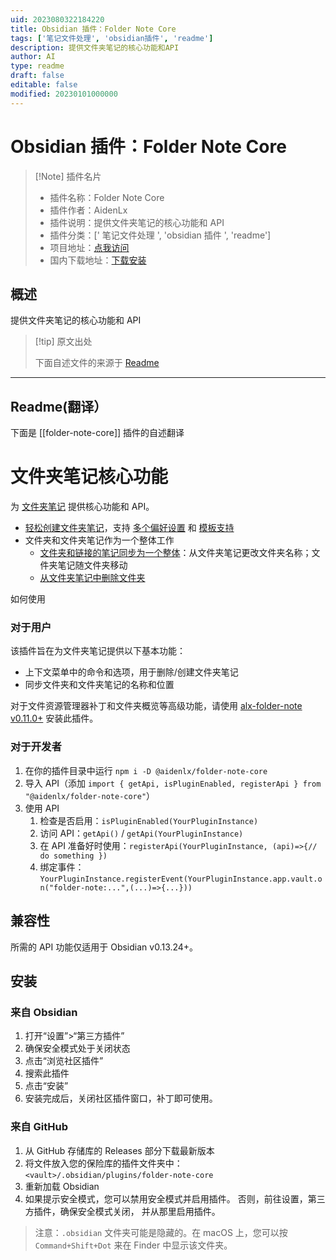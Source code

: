 ```yaml
---
uid: 2023080322184220
title: Obsidian 插件：Folder Note Core
tags: ['笔记文件处理', 'obsidian插件', 'readme']
description: 提供文件夹笔记的核心功能和API
author: AI
type: readme
draft: false
editable: false
modified: 20230101000000
---
```


# Obsidian 插件：Folder Note Core

> [!Note] 插件名片
> - 插件名称：Folder Note Core
> - 插件作者：AidenLx
> - 插件说明：提供文件夹笔记的核心功能和 API
> - 插件分类：[' 笔记文件处理 ', 'obsidian 插件 ', 'readme']
> - 项目地址：[点我访问](https://github.com/aidenlx/folder-note-core)
> - 国内下载地址：[下载安装](https://pkmer.cn/products/plugin/pluginMarket/?folder-note-core)

## 概述

提供文件夹笔记的核心功能和 API

> [!tip] 原文出处
>
>下面自述文件的来源于 [Readme](https://ghproxy.net/https://raw.githubusercontent.com/aidenlx/folder-note-core/master/README.md)

---

## Readme(翻译）

下面是 [[folder-note-core]] 插件的自述翻译

# 文件夹笔记核心功能

为 [文件夹笔记](https://github.com/aidenlx/alx-folder-note) 提供核心功能和 API。

- [轻松创建文件夹笔记](https://github.com/aidenlx/alx-folder-note/wiki/create-folder-note)，支持 [多个偏好设置](https://github.com/aidenlx/alx-folder-note/wiki/folder-note-pref) 和 [模板支持](https://github.com/aidenlx/alx-folder-note/wiki/core-settings#template)
- 文件夹和文件夹笔记作为一个整体工作
  - [文件夹和链接的笔记同步为一个整体](https://github.com/aidenlx/alx-folder-note/wiki/core-settings#auto-rename)：从文件夹笔记更改文件夹名称；文件夹笔记随文件夹移动
  - [从文件夹笔记中删除文件夹](https://github.com/aidenlx/alx-folder-note/wiki/delete-folder-from-folder-note)

如何使用

### 对于用户

该插件旨在为文件夹笔记提供以下基本功能：

- 上下文菜单中的命令和选项，用于删除/创建文件夹笔记
- 同步文件夹和文件夹笔记的名称和位置

对于文件资源管理器补丁和文件夹概览等高级功能，请使用 [alx-folder-note v0.11.0+](https://github.com/aidenlx/alx-folder-note) 安装此插件。

### 对于开发者

1. 在你的插件目录中运行 `npm i -D @aidenlx/folder-note-core`
2. 导入 API（添加 `import { getApi, isPluginEnabled, registerApi } from "@aidenlx/folder-note-core"`）
3. 使用 API
   1. 检查是否启用：`isPluginEnabled(YourPluginInstance)`
   2. 访问 API：`getApi()` / `getApi(YourPluginInstance)`
   3. 在 API 准备好时使用：`registerApi(YourPluginInstance, (api)=>{// do something })`
   4. 绑定事件：`YourPluginInstance.registerEvent(YourPluginInstance.app.vault.on("folder-note:...",(...)=>{...}))`

## 兼容性

所需的 API 功能仅适用于 Obsidian v0.13.24+。

## 安装

### 来自 Obsidian

1. 打开“设置”>“第三方插件”
2. 确保安全模式处于关闭状态
3. 点击“浏览社区插件”
4. 搜索此插件
5. 点击“安装”
6. 安装完成后，关闭社区插件窗口，补丁即可使用。

### 来自 GitHub

1. 从 GitHub 存储库的 Releases 部分下载最新版本
2. 将文件放入您的保险库的插件文件夹中：`<vault>/.obsidian/plugins/folder-note-core`
3. 重新加载 Obsidian
4. 如果提示安全模式，您可以禁用安全模式并启用插件。
   否则，前往设置，第三方插件，确保安全模式关闭，
   并从那里启用插件。

> 注意：`.obsidian` 文件夹可能是隐藏的。在 macOS 上，您可以按 `Command+Shift+Dot` 来在 Finder 中显示该文件夹。